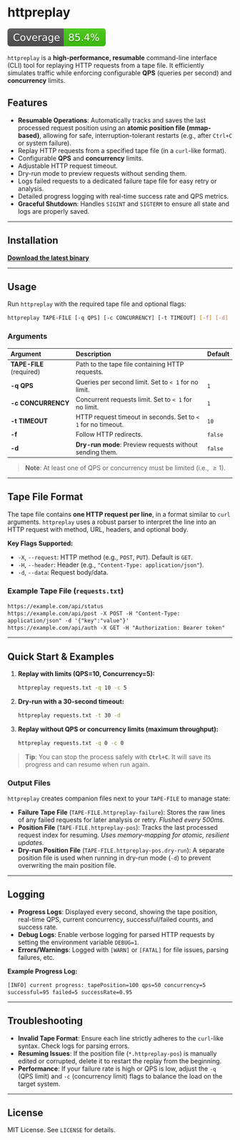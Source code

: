 # httpreplay

[![Coverage](./.badges/coverage.svg)](#)

`httpreplay` is a **high-performance, resumable** command-line interface (CLI) tool for replaying HTTP requests from a tape file. It efficiently simulates traffic while enforcing configurable **QPS** (queries per second) and **concurrency** limits.

## Features

- **Resumable Operations**: Automatically tracks and saves the last processed request position using an **atomic position file (mmap-based)**, allowing for safe, interruption-tolerant restarts (e.g., after `Ctrl+C` or system failure).
- Replay HTTP requests from a specified tape file (in a `curl`-like format).
- Configurable **QPS** and **concurrency** limits.
- Adjustable HTTP request timeout.
- Dry-run mode to preview requests without sending them.
- Logs failed requests to a dedicated failure tape file for easy retry or analysis.
- Detailed progress logging with real-time success rate and QPS metrics.
- **Graceful Shutdown**: Handles `SIGINT` and `SIGTERM` to ensure all state and logs are properly saved.

---

## Installation

[**Download the latest binary**](https://github.com/roy2220/httpreplay/releases)

---

## Usage

Run `httpreplay` with the required tape file and optional flags:

```bash
httpreplay TAPE-FILE [-q QPS] [-c CONCURRENCY] [-t TIMEOUT] [-f] [-d]
````

### Arguments

| Argument | Description | Default |
| :--- | :--- | :--- |
| **TAPE-FILE** (required) | Path to the tape file containing HTTP requests. | |
| **-q QPS** | Queries per second limit. Set to `< 1` for no limit. | `1` |
| **-c CONCURRENCY** | Concurrent requests limit. Set to `< 1` for no limit. | `1` |
| **-t TIMEOUT** | HTTP request timeout in seconds. Set to `< 1` for no timeout. | `10` |
| **-f** | Follow HTTP redirects. | `false` |
| **-d** | **Dry-run mode**: Preview requests without sending them. | `false` |

> **Note**: At least one of QPS or concurrency must be limited (i.e., $\ge 1$).

-----

## Tape File Format

The tape file contains **one HTTP request per line**, in a format similar to `curl` arguments. `httpreplay` uses a robust parser to interpret the line into an HTTP request with method, URL, headers, and optional body.

**Key Flags Supported:**

- `-X`, `--request`: HTTP method (e.g., `POST`, `PUT`). Default is `GET`.
- `-H`, `--header`: Header (e.g., `"Content-Type: application/json"`).
- `-d`, `--data`: Request body/data.

### Example Tape File (`requests.txt`)

```
https://example.com/api/status
https://example.com/api/post -X POST -H "Content-Type: application/json" -d '{"key":"value"}'
https://example.com/api/auth -X GET -H "Authorization: Bearer token"
```

-----

## Quick Start & Examples

1.  **Replay with limits (QPS=10, Concurrency=5):**

    ```bash
    httpreplay requests.txt -q 10 -c 5
    ```

2.  **Dry-run with a 30-second timeout:**

    ```bash
    httpreplay requests.txt -t 30 -d
    ```

3.  **Replay without QPS or concurrency limits (maximum throughput):**

    ```bash
    httpreplay requests.txt -q 0 -c 0
    ```

> **Tip**: You can stop the process safely with **`Ctrl+C`**. It will save its progress and can resume when run again.

### Output Files

`httpreplay` creates companion files next to your `TAPE-FILE` to manage state:

- **Failure Tape File** (`TAPE-FILE.httpreplay-failure`): Stores the raw lines of any failed requests for later analysis or retry. *Flushed every 500ms.*
- **Position File** (`TAPE-FILE.httpreplay-pos`): Tracks the last processed request index for resuming. *Uses memory-mapping for atomic, resilient updates.*
- **Dry-run Position File** (`TAPE-FILE.httpreplay-pos.dry-run`): A separate position file is used when running in dry-run mode (`-d`) to prevent overwriting the main position file.

-----

## Logging

- **Progress Logs**: Displayed every second, showing the tape position, real-time QPS, current concurrency, successful/failed counts, and success rate.
- **Debug Logs**: Enable verbose logging for parsed HTTP requests by setting the environment variable `DEBUG=1`.
- **Errors/Warnings**: Logged with `[WARN]` or `[FATAL]` for file issues, parsing failures, etc.

**Example Progress Log:**

```
[INFO] current progress: tapePosition=100 qps=50 concurrency=5 successful=95 failed=5 successRate=0.95
```

-----

## Troubleshooting

- **Invalid Tape Format**: Ensure each line strictly adheres to the `curl`-like syntax. Check logs for parsing errors.
- **Resuming Issues**: If the position file (`*.httpreplay-pos`) is manually edited or corrupted, delete it to restart the replay from the beginning.
- **Performance**: If your failure rate is high or QPS is low, adjust the `-q` (QPS limit) and `-c` (concurrency limit) flags to balance the load on the target system.

-----

## License

MIT License. See `LICENSE` for details.
